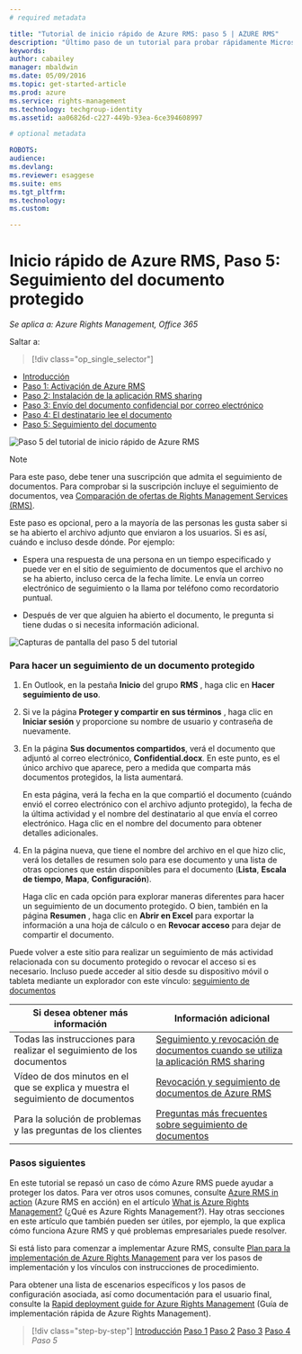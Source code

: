 ```yaml
---
# required metadata

title: "Tutorial de inicio rápido de Azure RMS: paso 5 | AZURE RMS"
description: "Último paso de un tutorial para probar rápidamente Microsoft Azure Rights Management para su organización en solo 5 pasos que deberían tomarle menos de 15 minutos."
keywords:
author: cabailey
manager: mbaldwin
ms.date: 05/09/2016
ms.topic: get-started-article
ms.prod: azure
ms.service: rights-management
ms.technology: techgroup-identity
ms.assetid: aa06826d-c227-449b-93ea-6ce394608997

# optional metadata

ROBOTS:
audience:
ms.devlang:
ms.reviewer: esaggese
ms.suite: ems
ms.tgt_pltfrm:
ms.technology:
ms.custom:

---
```



# Inicio rápido de Azure RMS, Paso 5: Seguimiento del documento protegido

*Se aplica a: Azure Rights Management, Office 365*


Saltar a: 
> [!div class="op_single_selector"]
- [Introducción](quick-start-tutorial.md)
- [Paso 1: Activación de Azure RMS](tutorial-step1.md)
- [Paso 2: Instalación de la aplicación RMS sharing](tutorial-step2.md)
- [Paso 3: Envío del documento confidencial por correo electrónico](tutorial-step3.md)
- [Paso 4: El destinatario lee el documento](tutorial-step4.md)
- [Paso 5: Seguimiento del documento](tutorial-step5.md)

![Paso 5 del tutorial de inicio rápido de Azure RMS](../media/AzRMS_QuickStartSteps5.PNG)

> [!NOTE]
> Para este paso, debe tener una suscripción que admita el seguimiento de documentos. Para comprobar si la suscripción incluye el seguimiento de documentos, vea [Comparación de ofertas de Rights Management Services (RMS)](https://technet.microsoft.com/dn858608.aspx).

Este paso es opcional, pero a la mayoría de las personas les gusta saber si se ha abierto el archivo adjunto que enviaron a los usuarios. Si es así, cuándo e incluso desde dónde. Por ejemplo:

-   Espera una respuesta de una persona en un tiempo especificado y puede ver en el sitio de seguimiento de documentos que el archivo no se ha abierto, incluso cerca de la fecha límite. Le envía un correo electrónico de seguimiento o la llama por teléfono como recordatorio puntual.

-   Después de ver que alguien ha abierto el documento, le pregunta si tiene dudas o si necesita información adicional.

![Capturas de pantalla del paso 5 del tutorial](../media/AzRMS_Tutorial_5_Screenshots.png)

### Para hacer un seguimiento de un documento protegido

1.  En Outlook, en la pestaña **Inicio** del grupo **RMS** , haga clic en **Hacer seguimiento de uso**.

2.  Si ve la página **Proteger y compartir en sus términos** , haga clic en **Iniciar sesión** y proporcione su nombre de usuario y contraseña de nuevamente.

3.  En la página **Sus documentos compartidos**, verá el documento que adjuntó al correo electrónico, **Confidential.docx**. En este punto, es el único archivo que aparece, pero a medida que comparta más documentos protegidos, la lista aumentará.

    En esta página, verá la fecha en la que compartió el documento (cuándo envió el correo electrónico con el archivo adjunto protegido), la fecha de la última actividad y el nombre del destinatario al que envía el correo electrónico. Haga clic en el nombre del documento para obtener detalles adicionales.

4.  En la página nueva, que tiene el nombre del archivo en el que hizo clic, verá los detalles de resumen solo para ese documento y una lista de otras opciones que están disponibles para el documento (**Lista**, **Escala de tiempo**, **Mapa**, **Configuración**).

    Haga clic en cada opción para explorar maneras diferentes para hacer un seguimiento de un documento protegido. O bien, también en la página **Resumen** , haga clic en **Abrir en Excel** para exportar la información a una hoja de cálculo o en **Revocar acceso** para dejar de compartir el documento.

Puede volver a este sitio para realizar un seguimiento de más actividad relacionada con su documento protegido o revocar el acceso si es necesario. Incluso puede acceder al sitio desde su dispositivo móvil o tableta mediante un explorador con este vínculo: [seguimiento de documentos](http://go.microsoft.com/fwlink/?LinkId=529562)

|Si desea obtener más información|Información adicional|
|--------------------------------|--------------------------|
|Todas las instrucciones para realizar el seguimiento de los documentos|[Seguimiento y revocación de documentos cuando se utiliza la aplicación RMS sharing](../rms-client/sharing-app-track-revoke.md)|
|Vídeo de dos minutos en el que se explica y muestra el seguimiento de documentos|[Revocación y seguimiento de documentos de Azure RMS](http://channel9.msdn.com/Series/Information-Protection/Azure-RMS-Document-Tracking-and-Revocation)|
|Para la solución de problemas y las preguntas de los clientes|[Preguntas más frecuentes sobre seguimiento de documentos](https://technet.microsoft.com/dn947488)|

### Pasos siguientes
En este tutorial se repasó un caso de cómo Azure RMS puede ayudar a proteger los datos. Para ver otros usos comunes, consulte [Azure RMS in action](../understand-explore/what-admins-users-see.md) (Azure RMS en acción) en el artículo [What is Azure Rights Management?](../understand-explore/what-is-azure-rms.md) (¿Qué es Azure Rights Management?). Hay otras secciones en este artículo que también pueden ser útiles, por ejemplo, la que explica cómo funciona Azure RMS y qué problemas empresariales puede resolver.

Si está listo para comenzar a implementar Azure RMS, consulte [Plan para la implementación de Azure Rights Management](../plan-design/deployment-roadmap.md) para ver los pasos de implementación y los vínculos con instrucciones de procedimiento.

Para obtener una lista de escenarios específicos y los pasos de configuración asociada, así como documentación para el usuario final, consulte la [Rapid deployment guide for Azure Rights Management](../get-started/rapid-deployment-guide.md) (Guía de implementación rápida de Azure Rights Management).

>[!div class="step-by-step"] [Introducción](quick-start-tutorial.md)
[Paso 1](tutorial-step1.md)
[Paso 2](tutorial-step2.md)
[Paso 3](tutorial-step3.md)
[Paso 4](tutorial-step4.md)
*Paso 5*


<!--HONumber=May16_HO2-->


